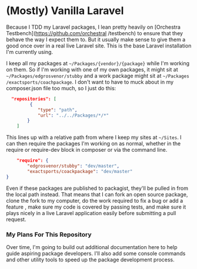 # (Mostly) Vanilla Laravel
Because I TDD my Laravel packages, I lean pretty heavily on [Orchestra Testbench](https://github.com/orchestral
/testbench) to ensure that they behave the way I expect them to. But it usually make sense to give them a good once
 over in a real live Laravel site. This is the base Laravel installation I'm currently using.

I keep all my packages at `~/Packages/{vendor}/{package}` while I'm working on them. So if I'm working with one of my
 own packages, it might sit at `~/Packages/edgrosvenor/stubby` and a work package might sit at `~/Packages
 /exactsports/coachpackage`. I don't want to have to muck about in my composer.json file too much, so I just do this:

```json
  "repositories": [
         {
            "type": "path",
            "url": "../../Packages/*/*"
        }
    ]
```
This lines up with a relative path from where I keep my sites at `~/Sites`. I can then require the packages I'm working on as normal, whether in the require or require-dev block in composer or via the command line.

```json
    "require": {
        "edgrosvenor/stubby": "dev/master",
        "exactsports/coackpackage": "dev/master"
} 
```
Even if these packages are published to packagist, they'll be pulled in from the local path instead. That means that
 I can fork an open source package, clone the fork to my computer, do the work required to fix a bug or add a feature
 , make sure my code is covered by passing tests, and make sure it plays nicely in a live Laravel application easily
  before submitting a pull request.
  
 ### My Plans For This Repository
 
 Over time, I'm going to build out additional documentation here to help guide aspiring package developers. I'll also
  add some console commands and other utility tools to speed up the package development process.
